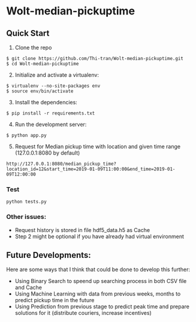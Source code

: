 # Wolt-median-pickuptime

## Quick Start

1. Clone the repo
```
$ git clone https://github.com/Thi-tran/Wolt-median-pickuptime.git
$ cd Wolt-median-pickuptime
```

2. Initialize and activate a virtualenv:
```
$ virtualenv --no-site-packages env
$ source env/bin/activate
```
3. Install the dependencies:
```
$ pip install -r requirements.txt
```
4. Run the development server:
```
$ python app.py
```
5. Request for Median pickup time with location and given time range (127.0.0.1:8080 by default)
```
http://127.0.0.1:8080/median_pickup_time?location_id=12&start_time=2019-01-09T11:00:00&end_time=2019-01-09T12:00:00
```

### Test 
```
python tests.py
```

### Other issues: 
- Request history is stored in file hdf5_data.h5 as Cache 
- Step 2 might be optional if you have already had virtual environment

## Future Developments: 
Here are some ways that I think that could be done to develop this further: 
- Using Binary Search to speend up searching process in both CSV file and Cache 
- Using Machine Learning with data from previous weeks, months to predict pickup time in the future
- Using Prediction from previous stage to predict peak time and prepare solutions for it (distribute couriers, increase incentives)

